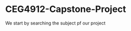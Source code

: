 # CEG4912-Capstone-Project
We start by searching the subject pf our project



























